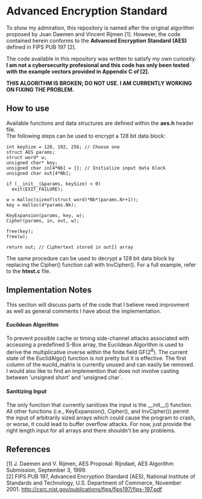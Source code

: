 # Advanced Encryption Standard
To show my admiration, this repository is named after the original algorithm proposed by Joan Daemen and Vincent Rijmen \[1\]. However, the code contained herein conforms to the **Advanced Encryption Standard (AES)** defined in FIPS PUB 197 \[2\].

The code available in this repository was written to satisfy my own curiosity. **I am not a cybersecurity profesional and this code has only been tested with the example vectors provided in Appendix C of \[2\].**

**THIS ALGORITHM IS BROKEN; DO NOT USE. I AM CURRENTLY WORKING ON FIXING THE PROBLEM.**

## How to use
Available functions and data structures are defined within the **aes.h** header file.\
The following steps can be used to encrypt a 128 bit data block:
```
int keySize = 128, 192, 256; // Choose one
struct AES params;
struct word* w;
unsigned char* key;
unsigned char in[4*Nb] = {}; // Initialize input data block 
unsigned char out[4*Nb];

if (__init__(&params, keySize) < 0) 
  exit(EXIT_FAILURE);

w = malloc(sizeof(struct word)*Nb*(params.Nr+1));
key = malloc(4*params.Nk);

KeyExpansion(params, key, w);
Cipher(params, in, out, w);

free(key);
free(w); 

return out; // Ciphertext stored in out[] array
```
The same procedure can be used to decrypt a 128 bit data block by replacing the Cipher() function call with InvCipher(). For a full example, refer to the **htest.c** file.

## Implementation Notes
This section will discuss parts of the code that I believe need improvment as well as general comments I have about the implementation.

#### Eucildean Algorithm
To prevent possible cache or timing side-channel attacks associated with accessing a predefined S-Box array, the Eucildean Algorithm is used to derive the multiplicative inverse within the finite field GF(2<sup>8</sup>). The current state of the EuclidAlgo() function is not pretty but it is effective. The first column of the eucild_matrix is currently unused and can easily be removed. I would also like to find an implemention that does not involve casting between \'unsigned short\' and \'unsigned char\`.

#### Sanitizing Input
The only function that currently sanitizes the input is the \_\_init\_\_() function. All other functions (i.e., KeyExpansion(), Cipher(), and InvCipher()) permit the input of arbitrarily sized arrays which could cause the program to crash, or worse, it could lead to buffer overflow attacks. For now, just provide the right length input for all arrays and there shouldn't be any problems.

## References
\[1\] J. Daemen and V. Rijmen, AES Proposal: Rijndael, AES Algorithm Submission, September 3, 1999. \
\[2\] FIPS PUB 197, Advanced Encryption Standard (AES), National Institute of Standards and Technology, U.S. Department of Commerce, November 2001. http://csrc.nist.gov/publications/fips/fips197/fips-197.pdf
